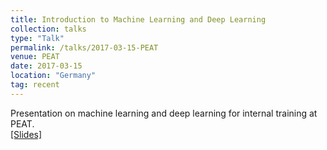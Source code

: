 ```yaml
---
title: Introduction to Machine Learning and Deep Learning
collection: talks
type: "Talk"
permalink: /talks/2017-03-15-PEAT
venue: PEAT
date: 2017-03-15
location: "Germany"
tag: recent
---
```


Presentation on machine learning and deep learning for internal training at PEAT.<br>
[[Slides]](/files/2017-03-15-PEAT.pdf)<br><br>

